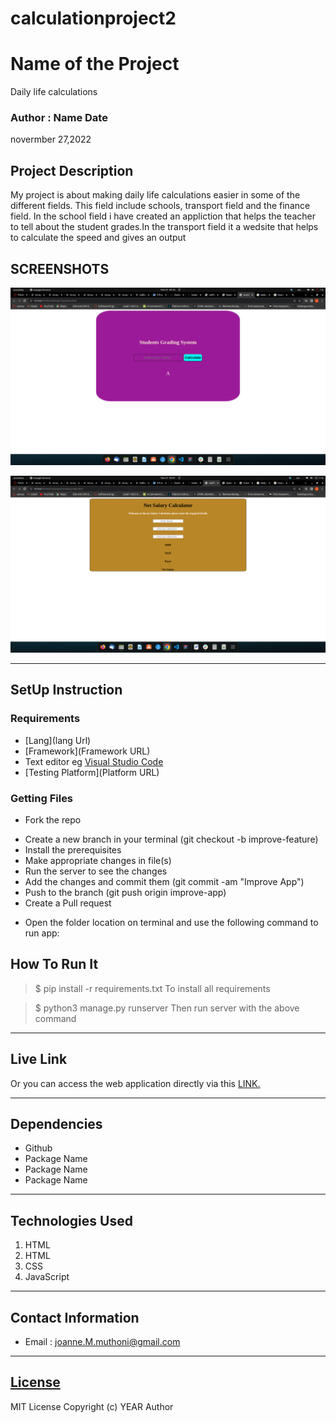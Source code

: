 # calculationproject2
# Name of the Project
Daily life calculations
### Author : Name Date
novermber 27,2022
## Project Description
My project is about making daily life calculations easier in  some of the different fields. This field include schools, transport field  and the finance field. In the school field i have created an appliction that helps the teacher to tell about the student grades.In the transport field it a wedsite that helps to calculate the speed and gives an output

## SCREENSHOTS
![Alt text](images/Screenshot%20from%202022-11-27%2005-55-26.png)

![Alt text](images/Screenshot%20from%202022-11-27%2006-01-09.png)


********
## SetUp Instruction
### Requirements
* [Lang](lang Url)
* [Framework](Framework URL)
* Text editor eg [Visual Studio Code](https://code.visualstudio.com/download)
* [Testing Platform](Platform URL)


### Getting Files
* Fork the repo
- Create a new branch in your terminal (git checkout -b improve-feature)
- Install the prerequisites
- Make appropriate changes in file(s)
- Run the server to see the changes
- Add the changes and commit them (git commit -am "Improve App")
- Push to the branch (git push origin improve-app)
- Create a Pull request
* Open the folder location on terminal and use the following command to run app:

## How To Run It
>  $ pip install -r requirements.txt
To install all requirements

> $ python3 manage.py runserver
Then run server with the above command
*****
## Live Link
Or you can access the web application directly via this [LINK.](link.com/)
*****
## Dependencies
- Github
- Package Name
- Package Name
- Package Name
*****
## Technologies Used
1. HTML
2. HTML
3. CSS
4. JavaScript
*****
## Contact Information
* Email : joanne.M.muthoni@gmail.com
*****
## [License](LICENSE)
MIT License
Copyright (c) YEAR Author